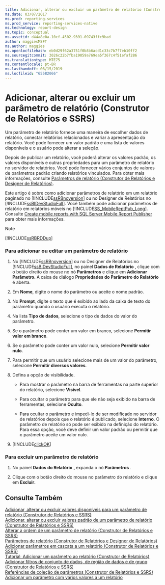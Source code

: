 ```yaml
---
title: Adicionar, alterar ou excluir um parâmetro de relatório (Construtor de Relatórios e SSRS) | Microsoft Docs
ms.date: 03/07/2017
ms.prod: reporting-services
ms.prod_service: reporting-services-native
ms.technology: report-design
ms.topic: conceptual
ms.assetid: d44a8e0a-10cf-4502-9391-09743ffc9bad
author: maggiesMSFT
ms.author: maggies
ms.openlocfilehash: eb0d29f62a3751f0b8b6acd1c33c7b7f7eb10ff2
ms.sourcegitcommit: 3026c22b7fba19059a769ea5f367c4f51efaf286
ms.translationtype: MTE75
ms.contentlocale: pt-BR
ms.lasthandoff: 06/15/2019
ms.locfileid: "65582066"
---
```

# <a name="add-change-or-delete-a-report-parameter-report-builder-and-ssrs"></a>Adicionar, alterar ou excluir um parâmetro de relatório (Construtor de Relatórios e SSRS)
  Um parâmetro de relatório fornece uma maneira de escolher dados de relatório, conectar relatórios relacionados e variar a apresentação do relatório. Você pode fornecer um valor padrão e uma lista de valores disponíveis e o usuário pode alterar a seleção.  
  
 Depois de publicar um relatório, você poderá alterar os valores padrão, os valores disponíveis e outras propriedades para um parâmetro de relatório no servidor de relatórios. Você pode fornecer vários conjuntos de valores de parâmetros padrão criando relatórios vinculados. Para obter mais informações, consulte [Parâmetros de relatório &#40;Construtor de Relatórios e Designer de Relatórios&#41;](../../reporting-services/report-design/report-parameters-report-builder-and-report-designer.md).  
  
 Este artigo é sobre como adicionar parâmetros de relatório em um relatório paginado no [!INCLUDE[ssRBnoversion](../../includes/ssrbnoversion.md)] ou no Designer de Relatórios no [!INCLUDE[ssBIDevStudioFull](../../includes/ssbidevstudiofull-md.md)]. Você também pode adicionar parâmetros de relatório em relatórios móveis no  [!INCLUDE[SS_MobileReptPub_Long](../../includes/ss-mobilereptpub-long.md)]. Consulte [Create mobile reports with SQL Server Mobile Report Publisher](../../reporting-services/mobile-reports/create-mobile-reports-with-sql-server-mobile-report-publisher.md) para obter mais informações.  
  
> [!NOTE]  
>  [!INCLUDE[ssRBRDDup](../../includes/ssrbrddup-md.md)]  
  
### <a name="to-add-or-edit-a-report-parameter"></a>Para adicionar ou editar um parâmetro de relatório  
  
1.  No [!INCLUDE[ssRBnoversion](../../includes/ssrbnoversion.md)] ou no Designer de Relatórios no [!INCLUDE[ssBIDevStudioFull](../../includes/ssbidevstudiofull-md.md)], no painel **Dados de Relatório** , clique com o botão direito do mouse no nó **Parâmetros** e clique em **Adicionar Parâmetro**. A caixa de diálogo **Propriedades do Parâmetro do Relatório** é aberta.  
  
2.  Em **Nome**, digite o nome do parâmetro ou aceite o nome padrão.  
  
3.  No **Prompt**, digite o texto que é exibido ao lado da caixa de texto do parâmetro quando o usuário executa o relatório.  
  
4.  Na lista **Tipo de dados**, selecione o tipo de dados do valor do parâmetro.  
  
5.  Se o parâmetro pode conter um valor em branco, selecione **Permitir valor em branco**.  
  
6.  Se o parâmetro pode conter um valor nulo, selecione **Permitir valor nulo**.  
  
7.  Para permitir que um usuário selecione mais de um valor do parâmetro, selecione **Permitir diversos valores**.  
  
8.  Defina a opção de visibilidade.  
  
    -   Para mostrar o parâmetro na barra de ferramentas na parte superior do relatório, selecione **Visível**.  
  
    -   Para ocultar o parâmetro para que ele não seja exibido na barra de ferramentas, selecione **Oculto**.  
  
    -   Para ocultar o parâmetro e impedi-lo de ser modificado no servidor de relatórios depois que o relatório é publicado, selecione **Interno**. O parâmetro de relatório só pode ser exibido na definição do relatório. Para essa opção, você deve definir um valor padrão ou permitir que o parâmetro aceite um valor nulo.  
  
9. [!INCLUDE[clickOK](../../includes/clickok-md.md)]  
  
### <a name="to-delete-a-report-parameter"></a>Para excluir um parâmetro de relatório  
  
1.  No painel **Dados do Relatório** , expanda o nó **Parâmetros** .  
  
2.  Clique com o botão direito do mouse no parâmetro do relatório e clique em **Excluir**.  
  
## <a name="see-also"></a>Consulte Também  
 [Adicionar, alterar ou excluir valores disponíveis para um parâmetro de relatório &#40;Construtor de Relatórios e SSRS&#41;](../../reporting-services/report-design/add-change-or-delete-available-values-for-a-report-parameter.md)   
 [Adicionar, alterar ou excluir valores padrão de um parâmetro de relatório &#40;Construtor de Relatórios e SSRS&#41;](../../reporting-services/report-design/add-change-or-delete-default-values-for-a-report-parameter.md)   
 [Alterar a ordem de um parâmetro de relatório &#40;Construtor de Relatórios e SSRS&#41;](../../reporting-services/report-design/change-the-order-of-a-report-parameter-report-builder-and-ssrs.md)   
 [Parâmetros de relatório &#40;Construtor de Relatórios e Designer de Relatórios&#41;](../../reporting-services/report-design/report-parameters-report-builder-and-report-designer.md)   
 [Adicionar parâmetros em cascata a um relatório &#40;Construtor de Relatórios e SSRS&#41;](../../reporting-services/report-design/add-cascading-parameters-to-a-report-report-builder-and-ssrs.md)   
 [Tutorial: Adicionar um parâmetro ao relatório &#40;Construtor de Relatórios&#41;](../../reporting-services/tutorial-add-a-parameter-to-your-report-report-builder.md)   
 [Adicionar filtros de conjunto de dados, de região de dados e de grupo &#40;Construtor de Relatórios e SSRS&#41;](../../reporting-services/report-design/add-dataset-filters-data-region-filters-and-group-filters.md)   
 [Referências de coleção de parâmetros &#40;Construtor de Relatórios e SSRS&#41;](../../reporting-services/report-design/built-in-collections-parameters-collection-references-report-builder.md)   
 [Adicionar um parâmetro com vários valores a um relatório](../../reporting-services/report-design/add-a-multi-value-parameter-to-a-report.md)  
  
  
